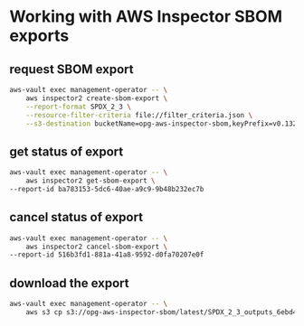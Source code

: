 # Working with AWS Inspector SBOM exports

## request SBOM export

```bash
aws-vault exec management-operator -- \
    aws inspector2 create-sbom-export \
    --report-format SPDX_2_3 \
    --resource-filter-criteria file://filter_criteria.json \
    --s3-destination bucketName=opg-aws-inspector-sbom,keyPrefix=v0.1323.0,kmsKeyArn=arn:aws:kms:eu-west-1:311462405659:key/mrk-1899eeb57e6045d1a85310e1edda47c9
```

## get status of export

```bash
aws-vault exec management-operator -- \
    aws inspector2 get-sbom-export \
--report-id ba783153-5dc6-40ae-a9c9-9b48b232ec7b
```

## cancel status of export

```bash
aws-vault exec management-operator -- \
    aws inspector2 cancel-sbom-export \
--report-id 516b3fd1-881a-41a8-9592-d0fa70207e0f
```

## download the export

```bash
aws-vault exec management-operator -- \
    aws s3 cp s3://opg-aws-inspector-sbom/latest/SPDX_2_3_outputs_6ebd4d72-7eca-4693-bfbe-fb078ac11a6e/account=311462405659/resource=AWS_ECR_CONTAINER_IMAGE/ . --recursive
```
